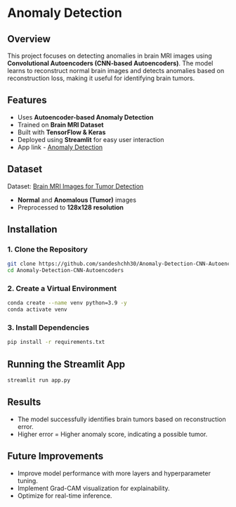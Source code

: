 # Anomaly Detection

## Overview
This project focuses on detecting anomalies in brain MRI images using **Convolutional Autoencoders (CNN-based Autoencoders)**. The model learns to reconstruct normal brain images and detects anomalies based on reconstruction loss, making it useful for identifying brain tumors.

## Features
- Uses **Autoencoder-based Anomaly Detection**
- Trained on **Brain MRI Dataset**
- Built with **TensorFlow & Keras**
- Deployed using **Streamlit** for easy user interaction
- App link - [Anomaly Detection](https://anomaly-detection-cnn-autoencoders-xm9tx6yjzshvgrgfedn6bx.streamlit.app)

## Dataset
Dataset: [Brain MRI Images for Tumor Detection](https://www.kaggle.com/datasets/navoneel/brain-mri-images-for-brain-tumor-detection)
- **Normal** and **Anomalous (Tumor)** images
- Preprocessed to **128x128 resolution**

## Installation
### **1. Clone the Repository**
```bash
git clone https://github.com/sandeshchh30/Anomaly-Detection-CNN-Autoencoders.git
cd Anomaly-Detection-CNN-Autoencoders
```
### **2. Create a Virtual Environment**
```bash
conda create --name venv python=3.9 -y
conda activate venv
```
### **3. Install Dependencies**
```bash
pip install -r requirements.txt
```

## Running the Streamlit App
```bash
streamlit run app.py
```

## Results
- The model successfully identifies brain tumors based on reconstruction error.
- Higher error = Higher anomaly score, indicating a possible tumor.

## Future Improvements
- Improve model performance with more layers and hyperparameter tuning.
- Implement Grad-CAM visualization for explainability.
- Optimize for real-time inference.
